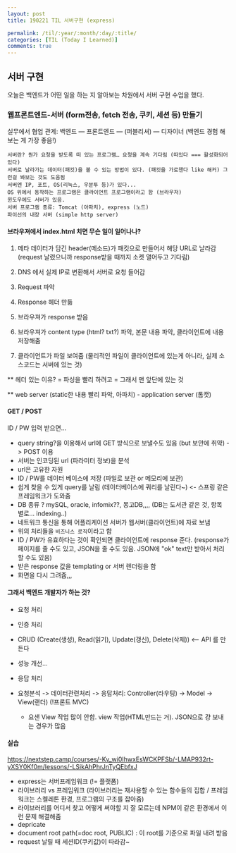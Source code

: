 ```yaml
---
layout: post
title: 190221 TIL 서버구현 (express)

permalink: /til/:year/:month/:day/:title/
categories: [TIL (Today I Learned)]
comments: true
---
```



## **서버 구현**

오늘은 백엔드가 어떤 일을 하는 지 알아보는 차원에서 서버 구현 수업을 했다.  


### 웹프론트엔드-서버 (form전송, fetch 전송, 쿠키, 세션 등) 만들기

실무에서 협업 관계: 백엔드 — 프론트엔드 — (퍼블리셔) — 디자이너  (백엔드 경험 해보는 게 가장 좋음!)

```text
서버란? 뭔가 요청을 받도록 떠 있는 프로그램… 요청을 계속 기다림 (떠있다 === 활성화되어있다)
서버로 날라가는 데이터(패킷)을 볼 수 있는 방법이 있다. (패킷을 가로챈다 like 해커) 그런걸 봐보는 것도 도움됨 
서버엔 IP, 포트, OS(리눅스, 우분투 등)가 있다...   
OS 위에서 동작하는 프로그램은 클라이언트 프로그램이라고 함 (브라우저)
윈도우에도 서버가 있음. 
서버 프로그램 종류: Tomcat (아파치), express (노드) 
파이선의 내장 서버 (simple http server)
```



#### 브라우져에서 index.html 치면 무슨 일이 일어나나?

1) 메타 데이터가 담긴 header(메소드)가 패킷으로 만들어서 해당 URL로 날라감 (request 날렸으니까 response받을 때까지 소켓 열어두고 기다림)

2) DNS 에서 실제 IP로 변환해서 서버로 요청 들어감  

3) Request 파악

4) Response 헤더 만듦 

5) 브라우져가 response 받음

6) 브라우져가 content type (html? txt?) 파악, 본문 내용 파악, 클라이언트에 내용 저장해줌 

7) 클라이언트가 파일 보여줌 (물리적인 파일이 클라이언트에 있는게 아니라, 실제 소스코드는 서버에 있는 것)

** 헤더 있는 이유? = 파싱을 빨리 하려고 = 그래서 맨 앞단에 있는 것 

** web server (static한 내용 빨리 파악, 아파치) - application server (톰캣)



#### GET / POST

ID / PW 입력 받으면...

- query string?을 이용해서 url에 GET 방식으로 보낼수도 있음 (but 보안에 취약) -> POST 이용
- 서버는 인코딩된 url (파라미터 정보)을 분석 
- url은 고유한 자원
- ID / PW를 데이터 베이스에 저장 (파일로 보관 or 메모리에 보관)
- 쉽게 찾을 수 있게 query를 날림 (데이터베이스에 쿼리를 날린다~) <- 스프링 같은 프레임워크가 도와줌 
- DB 종류 ? mySQL, oracle, infomix??,  몽고DB,,,, (DB는 도서관 같은 것, 항목 별로… indexing..)
- 네트워크 통신을 통해 어플리케이션 서버가 웹서버(클라이언트)에 자료 보냄 
- 위의 처리들을 `비즈니스 로직`이라고 함 
- ID / PW가 유효하다는 것이 확인되면 클라이언트에 response 준다. (response가 페이지를 줄 수도 있고, JSON을 줄 수도 있음. JSON에 "ok" text만 받아서 처리할 수도 있음)
- 받은 response 값을 templating or 서버 렌더링을 함 
- 화면을 다시 그려쥼,,,  



#### 그래서 백엔드 개발자가 하는 것?

- 요청 처리 
- 인증 처리 
- CRUD (Create(생성), Read(읽기), Update(갱신), Delete(삭제)) <— API 를 만든다
- 성능 개선… 
- 응답 처리

- 요청분석 -> 데이터관련처리 -> 응답처리: Controller(라우팅)   ->   Model  ->  View(랜더)  (!프론트 MVC)
  - 요샌 View 작업 많이 안함. view 작업(HTML만드는 거). JSON으로 걍 보내는 경우가 많음



#### **실습**

https://nextstep.camp/courses/-Kv_wi0IhwxEsWCKPFSb/-LMAP932rt-yXSY0Kf0m/lessons/-LSikAhPhrJnTyQEbfxJ

- express는 서버프레임워크 (!= 플랫폼)
- 라이브러리 vs 프레임워크 (라이브러리는 재사용할 수 있는 함수들의 집합 / 프레임워크는 스켈레톤 환경, 프로그램의 구조를 잡아줌)
- 라이브러리를 어디서 찾고 어떻게 써야할 지 잘 모르는데 NPM이 같은 환경에서 이런 문제 해결해줌 
- depricate
- document root path(=doc root, PUBLIC) : 이 root를 기준으로 파일 내려 받음
- request 날릴 때 세션ID(쿠키값)이 따라감~ 

